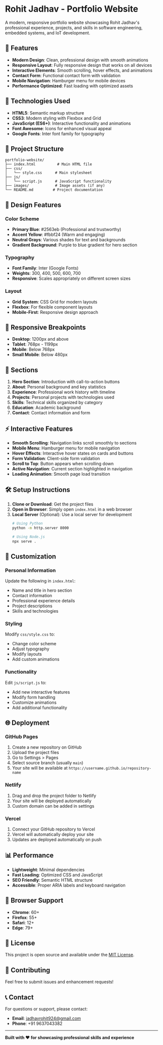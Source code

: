 # Rohit Jadhav - Portfolio Website

A modern, responsive portfolio website showcasing Rohit Jadhav's professional experience, projects, and skills in software engineering, embedded systems, and IoT development.

## 🌟 Features

- **Modern Design**: Clean, professional design with smooth animations
- **Responsive Layout**: Fully responsive design that works on all devices
- **Interactive Elements**: Smooth scrolling, hover effects, and animations
- **Contact Form**: Functional contact form with validation
- **Mobile Navigation**: Hamburger menu for mobile devices
- **Performance Optimized**: Fast loading with optimized assets

## 🚀 Technologies Used

- **HTML5**: Semantic markup structure
- **CSS3**: Modern styling with Flexbox and Grid
- **JavaScript (ES6+)**: Interactive functionality and animations
- **Font Awesome**: Icons for enhanced visual appeal
- **Google Fonts**: Inter font family for typography

## 📁 Project Structure

```
portfolio-website/
├── index.html          # Main HTML file
├── css/
│   └── style.css      # Main stylesheet
├── js/
│   └── script.js      # JavaScript functionality
├── images/            # Image assets (if any)
└── README.md         # Project documentation
```

## 🎨 Design Features

### Color Scheme
- **Primary Blue**: #2563eb (Professional and trustworthy)
- **Accent Yellow**: #fbbf24 (Warm and engaging)
- **Neutral Grays**: Various shades for text and backgrounds
- **Gradient Background**: Purple to blue gradient for hero section

### Typography
- **Font Family**: Inter (Google Fonts)
- **Weights**: 300, 400, 500, 600, 700
- **Responsive**: Scales appropriately on different screen sizes

### Layout
- **Grid System**: CSS Grid for modern layouts
- **Flexbox**: For flexible component layouts
- **Mobile-First**: Responsive design approach

## 📱 Responsive Breakpoints

- **Desktop**: 1200px and above
- **Tablet**: 768px - 1199px
- **Mobile**: Below 768px
- **Small Mobile**: Below 480px

## 🎯 Sections

1. **Hero Section**: Introduction with call-to-action buttons
2. **About**: Personal background and key statistics
3. **Experience**: Professional work history with timeline
4. **Projects**: Personal projects with technologies used
5. **Skills**: Technical skills organized by category
6. **Education**: Academic background
7. **Contact**: Contact information and form

## ⚡ Interactive Features

- **Smooth Scrolling**: Navigation links scroll smoothly to sections
- **Mobile Menu**: Hamburger menu for mobile navigation
- **Hover Effects**: Interactive hover states on cards and buttons
- **Form Validation**: Client-side form validation
- **Scroll to Top**: Button appears when scrolling down
- **Active Navigation**: Current section highlighted in navigation
- **Loading Animation**: Smooth page load transition

## 🛠️ Setup Instructions

1. **Clone or Download**: Get the project files
2. **Open in Browser**: Simply open `index.html` in a web browser
3. **Local Server** (Optional): Use a local server for development
   ```bash
   # Using Python
   python -m http.server 8000
   
   # Using Node.js
   npx serve .
   ```

## 📝 Customization

### Personal Information
Update the following in `index.html`:
- Name and title in hero section
- Contact information
- Professional experience details
- Project descriptions
- Skills and technologies

### Styling
Modify `css/style.css` to:
- Change color scheme
- Adjust typography
- Modify layouts
- Add custom animations

### Functionality
Edit `js/script.js` to:
- Add new interactive features
- Modify form handling
- Customize animations
- Add additional functionality

## 🌐 Deployment

### GitHub Pages
1. Create a new repository on GitHub
2. Upload the project files
3. Go to Settings > Pages
4. Select source branch (usually `main`)
5. Your site will be available at `https://username.github.io/repository-name`

### Netlify
1. Drag and drop the project folder to Netlify
2. Your site will be deployed automatically
3. Custom domain can be added in settings

### Vercel
1. Connect your GitHub repository to Vercel
2. Vercel will automatically deploy your site
3. Updates are deployed automatically on push

## 📊 Performance

- **Lightweight**: Minimal dependencies
- **Fast Loading**: Optimized CSS and JavaScript
- **SEO Friendly**: Semantic HTML structure
- **Accessible**: Proper ARIA labels and keyboard navigation

## 🔧 Browser Support

- **Chrome**: 60+
- **Firefox**: 55+
- **Safari**: 12+
- **Edge**: 79+

## 📄 License

This project is open source and available under the [MIT License](LICENSE).

## 🤝 Contributing

Feel free to submit issues and enhancement requests!

## 📞 Contact

For questions or support, please contact:
- **Email**: jadhavrohit924@gmail.com
- **Phone**: +91 9637043382

---

**Built with ❤️ for showcasing professional skills and experience** 
